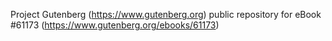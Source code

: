 Project Gutenberg (https://www.gutenberg.org) public repository for eBook #61173 (https://www.gutenberg.org/ebooks/61173)
